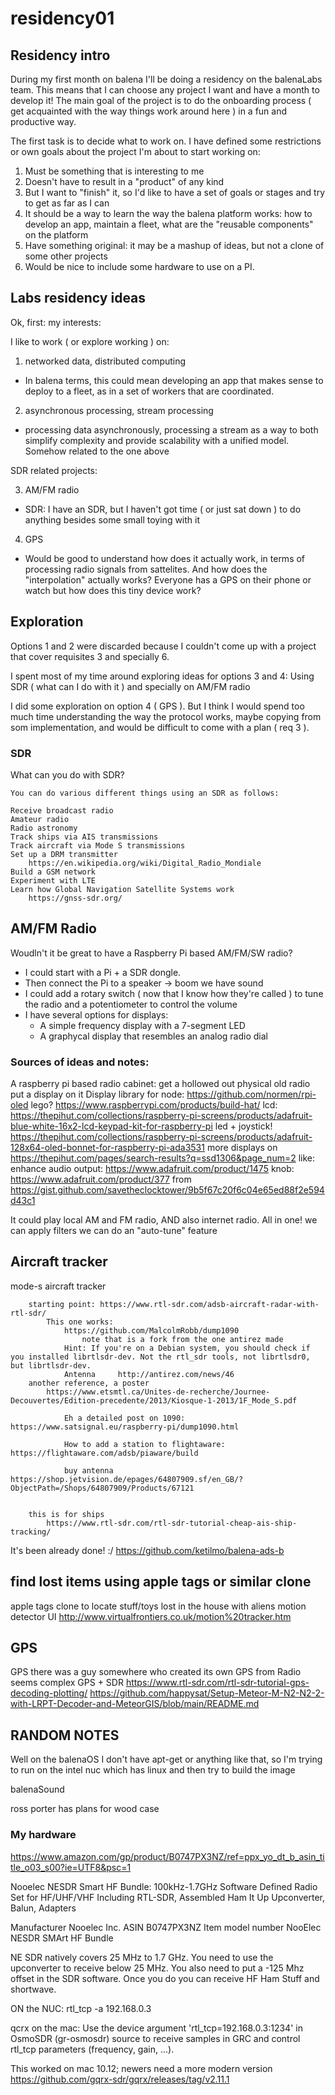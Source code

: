 # residency01

## Residency intro

During my first month on balena I'll be doing a residency on the balenaLabs team. This means that I can choose any project I want and have a month to develop it! The main goal of the project is to do the onboarding process ( get acquainted with the way things work around here ) in a fun and productive way. 

The first task is to decide what to work on. I have defined some restrictions or own goals about the project I'm about to start working on:

1) Must be something that is interesting to me
2) Doesn't have to result in a "product" of any kind
3) But I want to "finish" it, so I'd like to have a set of goals or stages and try to get as far as I can
4) It should be a way to learn the way the balena platform works: how to develop an app, maintain a fleet, what are the "reusable components" on the platform
5) Have something original: it may be a mashup of ideas, but not a clone of some other projects
6) Would be nice to include some hardware to use on a PI.


## Labs residency ideas

Ok, first: my interests:

I like to work ( or explore working ) on:

1) networked data, distributed computing
  - In balena terms, this could mean developing an app that makes sense to deploy to a fleet, as in a set of workers that are coordinated.
2) asynchronous processing, stream processing
  - processing data asynchronously, processing a stream as a way to both simplify complexity and provide scalability with a unified model. Somehow related to the one above

SDR related projects:

3) AM/FM radio
  - SDR: I have an SDR, but I haven't got time ( or just sat down ) to do anything besides some small toying with it
4) GPS
  - Would be good to understand how does it actually work, in terms of processing radio signals from sattelites. And how does the "interpolation" actually works? Everyone has a GPS on their phone or watch but how does this tiny device work?

## Exploration

Options 1 and 2 were discarded because I couldn't come up with a project that cover requisites 3 and specially 6.

I spent most of my time around exploring ideas for options 3 and 4: Using SDR ( what can I do with it ) and specially on AM/FM radio

I did some exploration on option 4 ( GPS ). But I think I would spend too much time understanding the way the protocol works, maybe copying from som implementation, and would be difficult to come with a plan ( req 3 ). 



### SDR

What can you do with SDR?

	You can do various different things using an SDR as follows:

	Receive broadcast radio
	Amateur radio
	Radio astronomy
	Track ships via AIS transmissions
	Track aircraft via Mode S transmissions
	Set up a DRM transmitter
		https://en.wikipedia.org/wiki/Digital_Radio_Mondiale
	Build a GSM network
	Experiment with LTE
	Learn how Global Navigation Satellite Systems work
		https://gnss-sdr.org/



## AM/FM Radio


Woudln't it be great to have a Raspberry Pi based AM/FM/SW radio?

- I could start with a Pi + a SDR dongle.
- Then connect the Pi to a speaker -> boom we have sound
- I could add a rotary switch ( now that I know how they're called ) to tune the radio and a potentiometer to control the volume
- I have several options for displays:
  - A simple frequency display with a 7-segment LED
  - A graphycal display that resembles an analog radio dial 


### Sources of ideas and notes:

A raspberry pi based radio
cabinet: get a hollowed out physical old radio
put a display on it
	Display library for node: https://github.com/normen/rpi-oled
	lego? https://www.raspberrypi.com/products/build-hat/
	lcd: https://thepihut.com/collections/raspberry-pi-screens/products/adafruit-blue-white-16x2-lcd-keypad-kit-for-raspberry-pi
	led + joystick! https://thepihut.com/collections/raspberry-pi-screens/products/adafruit-128x64-oled-bonnet-for-raspberry-pi-ada3531
	more displays on https://thepihut.com/pages/search-results?q=ssd1306&page_num=2
		like: 
enhance audio output: https://www.adafruit.com/product/1475
knob:
	https://www.adafruit.com/product/377
	from https://gist.github.com/savetheclocktower/9b5f67c20f6c04e65ed88f2e594d43c1

  It could play local AM and FM radio, AND also internet radio. All in one!
      we can apply filters
      we can do an "auto-tune" feature

## Aircraft tracker

mode-s aircraft tracker

		starting point: https://www.rtl-sdr.com/adsb-aircraft-radar-with-rtl-sdr/		
			This one works:
				https://github.com/MalcolmRobb/dump1090
					note that is a fork from the one antirez made
				Hint: If you're on a Debian system, you should check if you installed librtlsdr-dev. Not the rtl_sdr tools, not librtlsdr0, but librtlsdr-dev.
				Antenna		http://antirez.com/news/46
		another reference, a poster
			https://www.etsmtl.ca/Unites-de-recherche/Journee-Decouvertes/Edition-precedente/2013/Kiosque-1-2013/1F_Mode_S.pdf

				Eh a detailed post on 1090: https://www.satsignal.eu/raspberry-pi/dump1090.html

				How to add a station to flightaware: https://flightaware.com/adsb/piaware/build

				buy antenna https://shop.jetvision.de/epages/64807909.sf/en_GB/?ObjectPath=/Shops/64807909/Products/67121


		this is for ships
			https://www.rtl-sdr.com/rtl-sdr-tutorial-cheap-ais-ship-tracking/

It's been already done! :/
https://github.com/ketilmo/balena-ads-b


## find lost items using apple tags or similar clone

apple tags clone to locate stuff/toys lost in the house
	with aliens motion detector UI
	http://www.virtualfrontiers.co.uk/motion%20tracker.htm


## GPS

GPS
	there was a guy somewhere who created its own GPS from Radio
	seems complex
	GPS + SDR
		https://www.rtl-sdr.com/rtl-sdr-tutorial-gps-decoding-plotting/
		https://github.com/happysat/Setup-Meteor-M-N2-N2-2-with-LRPT-Decoder-and-MeteorGIS/blob/main/README.md




## RANDOM NOTES


Well on the balenaOS I don't have apt-get or anything like that, so I'm trying to run on the intel nuc which has linux and then try to build the image


balenaSound

ross porter has plans for wood case



### My hardware


https://www.amazon.com/gp/product/B0747PX3NZ/ref=ppx_yo_dt_b_asin_title_o03_s00?ie=UTF8&psc=1

Nooelec NESDR Smart HF Bundle: 100kHz-1.7GHz Software Defined Radio Set for HF/UHF/VHF Including RTL-SDR, Assembled Ham It Up Upconverter, Balun, Adapters

Manufacturer	Nooelec Inc.
ASIN	B0747PX3NZ
Item model number	NooElec NESDR SMArt HF Bundle

NE SDR natively covers 25 MHz to 1.7 GHz. You need to use the upconverter to receive below 25 MHz. You also need to put a -125 Mhz offset in the SDR software. Once you do you can receive HF Ham Stuff and shortwave.


ON the NUC:
rtl_tcp -a 192.168.0.3


qcrx on the mac: 
Use the device argument 'rtl_tcp=192.168.0.3:1234' in OsmoSDR (gr-osmosdr) source
to receive samples in GRC and control rtl_tcp parameters (frequency, gain, ...).

This worked on mac 10.12; newers need a more modern version
https://github.com/gqrx-sdr/gqrx/releases/tag/v2.11.1



